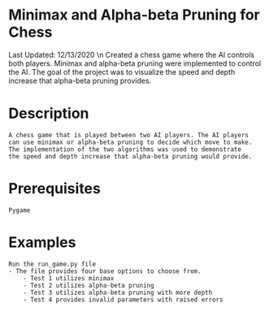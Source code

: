 
# Minimax and Alpha-beta Pruning for Chess
Last Updated: 12/13/2020 \n
Created a chess game where the AI controls both players. Minimax and alpha-beta pruning were implemented to control the AI. The goal of the project was to visualize the speed and depth increase that alpha-beta pruning provides.

# Description
    A chess game that is played between two AI players. The AI players
    can use minimax or alpha-beta pruning to decide which move to make.
    The implementation of the two algorithms was used to demonstrate
    the speed and depth increase that alpha-beta pruning would provide.

# Prerequisites
    Pygame

# Examples
    Run the run_game.py file
    - The file provides four base options to choose from.
        - Test 1 utilizes minimax
        - Test 2 utilizes alpha-beta pruning
        - Test 3 utilizes alpha-beta pruning with more depth
        - Test 4 provides invalid parameters with raised errors
